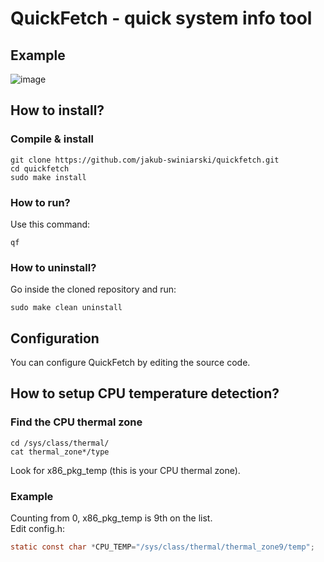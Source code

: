 # QuickFetch - quick system info tool

## Example
![image](https://github.com/jakub-swiniarski/quickfetch/assets/77209709/f63208d4-54b6-4c50-a247-5048ef18d573)

## How to install?
### Compile & install
```shell
git clone https://github.com/jakub-swiniarski/quickfetch.git
cd quickfetch
sudo make install
```

### How to run?
Use this command:
```shell
qf
```

### How to uninstall?
Go inside the cloned repository and run: <br/>
```shell
sudo make clean uninstall
```

## Configuration
You can configure QuickFetch by editing the source code. 

## How to setup CPU temperature detection?
### Find the CPU thermal zone
```shell
cd /sys/class/thermal/
cat thermal_zone*/type
```
Look for x86_pkg_temp (this is your CPU thermal zone).

### Example
Counting from 0, x86_pkg_temp is 9th on the list. <br>
Edit config.h:
```c
static const char *CPU_TEMP="/sys/class/thermal/thermal_zone9/temp";
```
